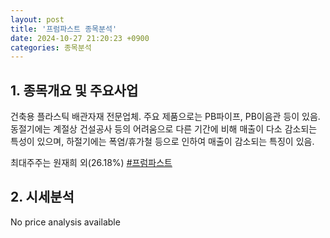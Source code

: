 ```yaml
---
layout: post
title: '프럼파스트 종목분석'
date: 2024-10-27 21:20:23 +0900
categories: 종목분석
---
```


## 1. 종목개요 및 주요사업

건축용 플라스틱 배관자재 전문업체. 주요 제품으로는 PB파이프, PB이음관 등이 있음. 동절기에는 계절상 건설공사 등의 어려움으로 다른 기간에 비해 매출이 다소 감소되는 특성이 있으며, 하절기에는 폭염/휴가철 등으로 인하여 매출이 감소되는 특징이 있음. 

최대주주는 원재희 외(26.18%)
[#프럼파스트](#)

## 2. 시세분석

No price analysis available
